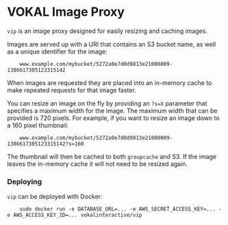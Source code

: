 VOKAL Image Proxy
===========

`vip` is an image proxy designed for easily resizing and caching images.

Images are served up with a URI that contains an S3 bucket name, as well as a 
unique identifier for the image:
        
        www.example.com/mybucket/5272a0e7d0d9813e21000009-1386617305123315142

When images are requested they are placed into an in-memory cache to make repeated
requests for that image faster.

You can resize an image on the fly by providing an `?s=X` parameter that specifies
a maximum width for the image. The maximum width that can be provided is 720 pixels.
For example, if you want to resize an image down to a 160 pixel thumbnail:
        
        www.example.com/mybucket/5272a0e7d0d9813e21000009-1386617305123315142?s=160

The thumbnail will then be cached to both `groupcache` and S3. If the image leaves
the in-memory cache it will not need to be resized again. 

### Deploying

`vip` can be deployed with Docker:

        sudo docker run -e DATABASE_URL=... -e AWS_SECRET_ACCESS_KEY=... -e AWS_ACCESS_KEY_ID=... vokalinteractive/vip  
